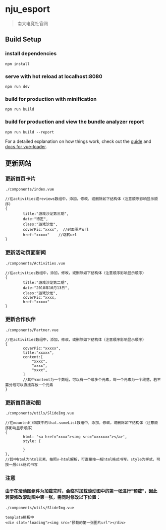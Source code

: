 # nju_esport

> 南大电竞社官网

## Build Setup


### install dependencies
```
npm install
```
### serve with hot reload at localhost:8080
```
npm run dev
```
### build for production with minification
```
npm run build
```
### build for production and view the bundle analyzer report
```
npm run build --report
```

For a detailed explanation on how things work, check out the [guide](http://vuejs-templates.github.io/webpack/) and [docs for vue-loader](http://vuejs.github.io/vue-loader).

## 更新网站


### 更新首页卡片
```
./components/index.vue

//在activities或reviews数组中，添加，修改，或删除如下结构体（注意顺序影响显示顺序）
{
      	title:"游戏沙龙第三期",
      	date:"待定",
      	class:"游戏沙龙",
      	coverPic:"xxxx",  //封面图片url
      	href:"xxxxx"    //跳转url
}
```
### 更新活动页面新闻
```
./components/Activities.vue

//在activities数组中，添加，修改，或删除如下结构体（注意顺序影响显示顺序）
{
      	title:"游戏沙龙第二期",
      	date:"2018年10月13日",
      	class:"游戏沙龙",
      	coverPic:"xxxx,
      	href:"xxxxx"
}
```
### 更新合作伙伴
```
./components/Partner.vue

//在activities数组中，添加，修改，或删除如下结构体（注意顺序影响显示顺序）
{
        coverPic:"xxxxx",
        title:"xxxxx",
        content:[
            "xxxx",
            "xxxx",
            "xxxx",
        ]
        //其中content为一个数组，可以有一个或多个元素，每一个元素为一个段落，若不需分段可以直接存放一个元素
}
```
### 更新首页滚动图
```
./components/utils/SlideImg.vue

//在mounted()函数中的that.someList数组中，添加，修改，或删除如下结构体（注意顺序影响显示顺序）
{
        html: '<a href="xxxx"><img src="xxxxxxx"></a>',
        style: {

        }
}, 
//其中html为html元素，按照v-html解析，可直接按一般html格式书写。style为样式，可按一般css格式书写
```
### 注意
#### 由于在滚动图组件为加载完时，会临时加载滚动图中的第一张进行“预载”，因此若要修改滚动图中第一张，需同时修改以下位置：
```
./components/utils/SlideImg.vue

template模板中
<div slot="loading"><img src="预载的第一张图片url"></div>
```
